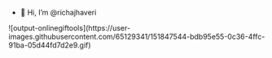 - 👋 Hi, I’m @richajhaveri


<!---
richajhaveri/richajhaveri is a ✨ special ✨ repository because its `README.md` (this file) appears on your GitHub profile.
You can click the Preview link to take a look at your changes.
--->![output-onlinegiftools](https://user-images.githubusercontent.com/65129341/151847544-bdb95e55-0c36-4ffc-91ba-05d44fd7d2e9.gif)

